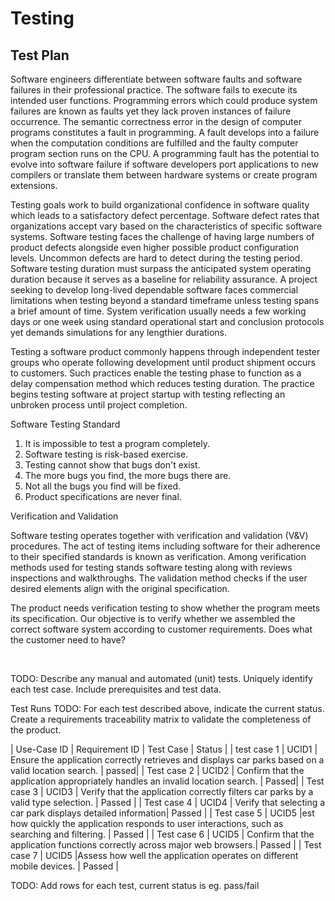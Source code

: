 # Testing

## Test Plan
Software engineers differentiate between software faults and software failures in their professional practice. The software fails to execute its intended user functions. Programming errors which could produce system failures are known as faults yet they lack proven instances of failure occurrence. The semantic correctness error in the design of computer programs constitutes a fault in programming. A fault develops into a failure when the computation conditions are fulfilled and the faulty computer program section runs on the CPU. A programming fault has the potential to evolve into software failure if software developers port applications to new compilers or translate them between hardware systems or create program extensions.

Testing goals work to build organizational confidence in software quality which leads to a satisfactory defect percentage. Software defect rates that organizations accept vary based on the characteristics of specific software systems. Software testing faces the challenge of having large numbers of product defects alongside even higher possible product configuration levels. Uncommon defects are hard to detect during the testing period. Software testing duration must surpass the anticipated system operating duration because it serves as a baseline for reliability assurance. A project seeking to develop long-lived dependable software faces commercial limitations when testing beyond a standard timeframe unless testing spans a brief amount of time. System verification usually needs a few working days or one week using standard operational start and conclusion protocols yet demands simulations for any lengthier durations.

Testing a software product commonly happens through independent tester groups who operate following development until product shipment occurs to customers. Such practices enable the testing phase to function as a delay compensation method which reduces testing duration. The practice begins testing software at project startup with testing reflecting an unbroken process until project completion.




Software Testing Standard

1. It is impossible to test a program completely.
2. Software testing is risk-based exercise.
3. Testing cannot show that bugs don't exist.
4. The more bugs you find, the more bugs there are.
5. Not all the bugs you find will be fixed.
6. Product specifications are never final.


Verification and Validation

Software testing operates together with verification and validation (V&V) procedures. The act of testing items including software for their adherence to their specified standards is known as verification. Among verification methods used for testing stands software testing along with reviews inspections and walkthroughs. The validation method checks if the user desired elements align with the original specification.

The product needs verification testing to show whether the program meets its specification. Our objective is to verify whether we assembled the correct software system according to customer requirements. Does what the customer need to have? 


 


TODO: Describe any manual and automated (unit) tests. Uniquely identify each test case. Include prerequisites and test data.

Test Runs
TODO: For each test described above, indicate the current status. 
Create a requirements traceability matrix to validate the completeness of the product.

| Use-Case ID | Requirement ID | Test Case | Status |
| test case 1 | UCID1 | Ensure the application correctly retrieves and displays car parks based on a valid location search. | passed|
| Test case 2 | UCID2 | Confirm that the application appropriately handles an invalid location search. | Passed|
| Test case 3 | UCID3 | Verify that the application correctly filters car parks by a valid type selection. | Passed |
| Test case 4 | UCID4 | Verify that selecting a car park displays detailed information| Passed |
| Test case 5 | UCID5 |est how quickly the application responds to user interactions, such as searching and filtering. | Passed |
| Test case 6 | UCID5 | Confirm that the application functions correctly across major web browsers.| Passed |
| Test case 7 | UCID5 |Assess how well the application operates on different mobile devices. | Passed |



TODO: Add rows for each test, current status is eg. pass/fail
